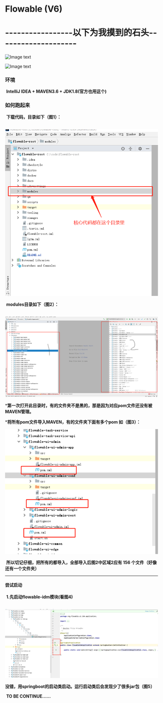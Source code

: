 Flowable (V6)
========






# -----------------以下为我摸到的石头--------------------

![Image text](https://github.com/dianbuliang/flowable-root/raw/master/zimages/0.png)

![Image text](https://github.com/dianbuliang/flowable-root/raw/master/zimages/熊猫.png)

### 环境

​	**IntelliJ IDEA + MAVEN3.6 + JDK1.8(官方也用这个)**

### 如何跑起来

​	**下载代码，目录如下（图1）：**

​	![Image text](https://github.com/dianbuliang/flowable-root/raw/master/zimages/1.png)

​	**modules目录如下（图2）：**

​	![Image text](https://github.com/dianbuliang/flowable-root/raw/master/zimages/2.png)

***第一次打开此目录时，有的文件夹不是黑的，那是因为对应pom文件还没有被MAVEN管理。**

***将所有pom文件导入MAVEN，有的文件夹下面有多个pom 如（图3）：**

![Image text](https://github.com/dianbuliang/flowable-root/raw/master/zimages/3.png)

​	**所以切记仔细，把所有的都导入，全部导入后图2中区域2应有 156 个文件（好像还有一个文件夹）**

------



#### 	尝试启动

​	**1.先启动flowable-idm模块(看图4)**

​		![Image text](https://github.com/dianbuliang/flowable-root/raw/master/zimages/4.png)

​			**没错，用springboot的启动类启动。运行启动类后会发现少了很多jar包（图5）**

​		**TO BE CONTINUE......**



 

